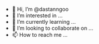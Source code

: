 - 👋 Hi, I’m @dastanngoo
- 👀 I’m interested in ...
- 🌱 I’m currently learning ...
- 💞️ I’m looking to collaborate on ...
- 📫 How to reach me ...

<!---
dastanngoo/dastanngoo is a ✨ special ✨ repository because its `README.md` (this file) appears on your GitHub profile.
You can click the Preview link to take a look at your changes.
--->
